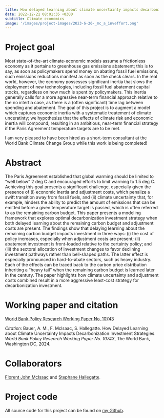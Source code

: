```yaml
---
title: How delayed learning about climate uncertainty impacts decarbonization investment strategies
date: 2022-12-21 08:01:35 +0300
subtitle: Climate economics
image: '/images/project-images/2023-6-26-_mc_a_inveffort.png'
---
```


# Project goal 
Most state-of-the-art climate-economic models assume a frictionless economy as it pertains to greenhouse gas emissions abatement; this is to say, as soon as policymakers spend money on abating fossil fuel emissions, such emissions reductions manifest as soon as the check clears. In the real world, however, the economy possesses significant inertia that slows the deployment of new technologies, including fossil fuel abatement capital stocks, regardless on how much is spent by policymakers. This inertia generally calls for a more agressive near-term financial approach relative to the no intertia case, as there is a (often significant) time lag between spending and abatement. The goal of this project is to augment a model which captures economic inertia with a systematic treatement of climate unceratinty; we hypothesize that the effects of climate risk and economic inertia will compound, resulting in an ambitious, near-term financial strategy if the Paris Agreement temperature targets are to be met.

I am very pleased to have been hired as a short-term consultant at the World Bank Climate Change Group while this work is being completed!

# Abstract
The Paris Agreement established that global warming should be limited to “well below” 2 deg C and encouraged efforts to limit warming to 1.5 deg C. Achieving this goal presents a significant challenge, especially given the presence of (i) economic inertia and adjustment costs, which penalize a swift transition away from fossil fuels, and (ii) climate uncertainty that, for example, hinders the ability to predict the amount of emissions that can be emitted before a given temperature target is passed, which is often referred to as the remaining carbon budget. This paper presents a modeling framework that explores optimal decarbonization investment strategy when both delayed learning about the remaining carbon budget and adjustment costs are present. The findings show that delaying learning about the remaining carbon budget impacts investment in three ways: (i) the cost of policy increases, especially when adjustment costs are present; (ii) abatement investment is front-loaded relative to the certainty policy; and (iii) the sectoral allocation of investment changes to favor declining investment pathways rather than bell-shaped paths. The latter effect is especially pronounced in hard-to-abate sectors, such as heavy industry. Each of the effects can be traced back to the carbon price distribution inheriting a “heavy tail” when the remaining carbon budget is learned later in the century. The paper highlights how climate uncertainty and adjustment costs combined result in a more aggressive least-cost strategy for decarbonization investment.

# Working paper and citation
[World Bank Policy Research Working Paper No. 10743](https://documents.worldbank.org/en/publication/documents-reports/documentdetail/099829103282438373/idu1f2d86d77127091490d1a6df1dc342f15d10b)

_Citation_: Bauer, A. M., F. McIsaac, S. Hallegatte. How Delayed Learning about Climate Uncertainty Impacts Decarbonization Investment Strategies. *World Bank Policy Research Working Paper No. 10743*, The World Bank, Washington DC, 2024.

# Collaborators
[Florent John McIsaac](https://florent.mcisaac.fr/) and [Stephane Hallegatte](https://www.worldbank.org/en/about/people/s/stephane-hallegatte).

# Project code

All source code for this project can be found on [my Github](https://github.com/adam-bauer-34/BMH-delayed-learning-reprod).